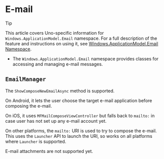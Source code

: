 ﻿---
uid: Uno.Features.WAMEmail
---

# E-mail

> [!TIP]
> This article covers Uno-specific information for `Windows.ApplicationModel.Email` namespace. For a full description of the feature and instructions on using it, see [Windows.ApplicationModel.Email Namespace](https://learn.microsoft.com/uwp/api/windows.applicationmodel.email).

* The `Windows.ApplicationModel.Email` namespace provides classes for accessing and managing e-mail messages.

## `EmailManager`

The `ShowComposeNewEmailAsync` method is supported.

On Android, it lets the user choose the target e-mail application before composing the e-mail.

On iOS, it uses `MFMailComposeViewController` but falls back to `mailto:` in case user has not set up any e-mail account yet.

On other platforms, the `mailto:` URI is used to try to compose the e-mail. This uses the `Launcher` API to launch the URI, so works on all platforms where `Launcher` is supported.

E-mail attachments are not supported yet.
